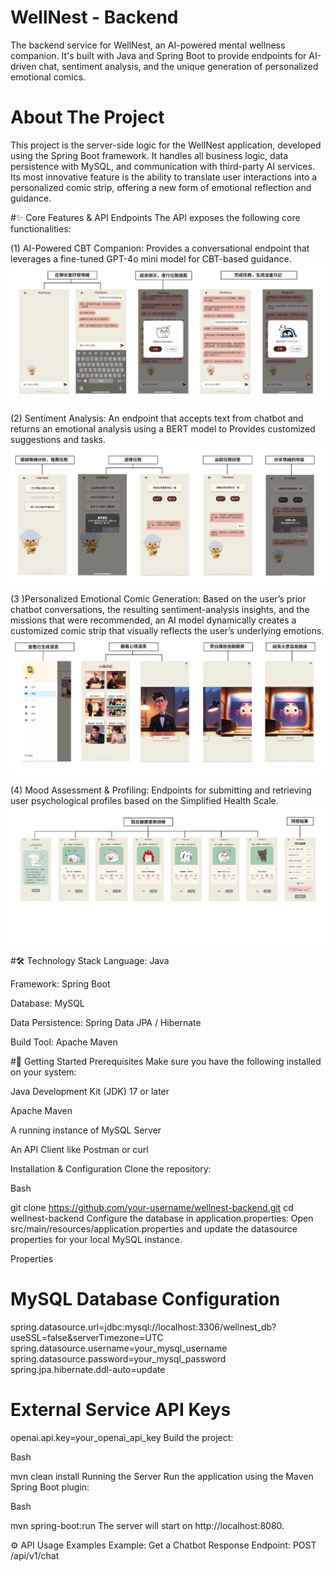 # WellNest - Backend 
The backend service for WellNest, an AI-powered mental wellness companion. It's built with Java and Spring Boot to provide endpoints for AI-driven chat, sentiment analysis, and the unique generation of personalized emotional comics.

# About The Project
This project is the server-side logic for the WellNest application, developed using the Spring Boot framework. It handles all business logic, data persistence with MySQL, and communication with third-party AI services. Its most innovative feature is the ability to translate user interactions into a personalized comic strip, offering a new form of emotional reflection and guidance.

#✨ Core Features & API Endpoints
The API exposes the following core functionalities:

(1) AI-Powered CBT Companion: Provides a conversational endpoint that leverages a fine-tuned GPT-4o mini model for CBT-based guidance.
![image](https://github.com/gino885/WellNest/blob/main/chatbot.jpg)

(2) Sentiment Analysis: An endpoint that accepts text from chatbot and returns an emotional analysis using a BERT model to Provides customized suggestions and tasks.
![image](https://github.com/gino885/WellNest/blob/main/task.jpg)

(3 )Personalized Emotional Comic Generation: Based on the user’s prior chatbot conversations, the resulting sentiment-analysis insights, and the missions that were recommended, an AI model dynamically creates a customized comic strip that visually reflects the user’s underlying emotions.
![image](https://github.com/gino885/WellNest/blob/main/comic.jpg)

(4) Mood Assessment & Profiling: Endpoints for submitting and retrieving user psychological profiles based on the Simplified Health Scale.
![image](https://github.com/gino885/WellNest/blob/main/form.jpg)

#🛠️ Technology Stack
Language: Java 

Framework: Spring Boot 

Database: MySQL 

Data Persistence: Spring Data JPA / Hibernate

Build Tool: Apache Maven

#🔧 Getting Started
Prerequisites
Make sure you have the following installed on your system:

Java Development Kit (JDK) 17 or later

Apache Maven

A running instance of MySQL Server

An API Client like Postman or curl

Installation & Configuration
Clone the repository:

Bash

git clone https://github.com/your-username/wellnest-backend.git
cd wellnest-backend
Configure the database in application.properties:
Open src/main/resources/application.properties and update the datasource properties for your local MySQL instance.

Properties

# MySQL Database Configuration
spring.datasource.url=jdbc:mysql://localhost:3306/wellnest_db?useSSL=false&serverTimezone=UTC
spring.datasource.username=your_mysql_username
spring.datasource.password=your_mysql_password
spring.jpa.hibernate.ddl-auto=update

# External Service API Keys
openai.api.key=your_openai_api_key
Build the project:

Bash

mvn clean install
Running the Server
Run the application using the Maven Spring Boot plugin:

Bash

mvn spring-boot:run
The server will start on http://localhost:8080.

⚙️ API Usage Examples
Example: Get a Chatbot Response
Endpoint: POST /api/v1/chat

